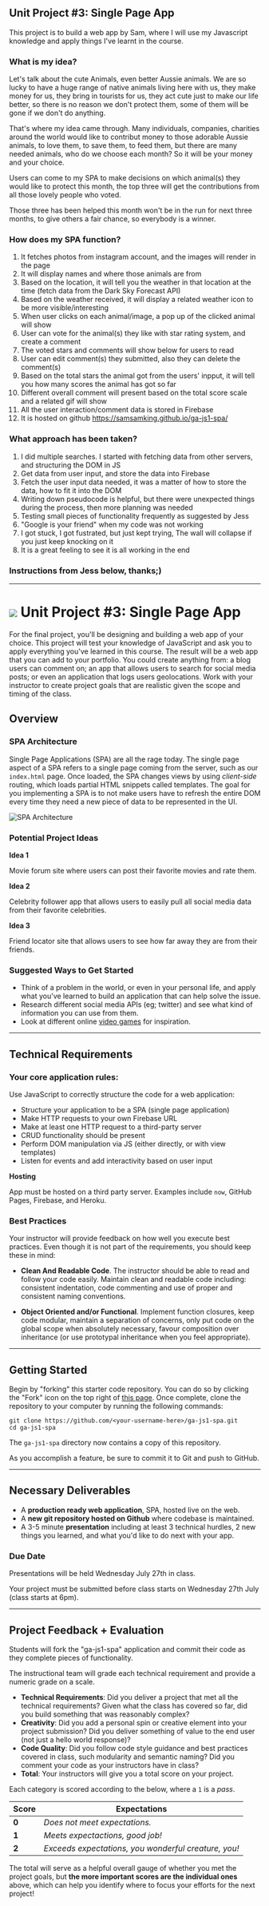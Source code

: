 ## Unit Project #3: Single Page App

This project is to build a web app by Sam, where I will use my Javascript knowledge and apply things I've learnt in the course.

### What is my idea?

Let's talk about the cute Animals, even better Aussie animals. We are so lucky to have a huge range of native animals living here with us, they make money for us, they bring in tourists for us, they act cute just to make our life better, so there is no reason we don't protect them, some of them will be gone if we don't do anything.

That's where my idea came through. Many individuals, companies, charities around the world would like to contribut money to those adorable Aussie animals, to love them, to save them, to feed them, but there are many needed animals, who do we choose each month? So it will be your money and your choice.

Users can come to my SPA to make decisions on which animal(s) they would like to protect this month, the top three will get the contributions from all those lovely people who voted.

Those three has been helped this month won't be in the run for next three months, to give others a fair chance, so everybody is a winner.


### How does my SPA function?

1. It fetches photos from instagram account, and the images will render in the page
2. It will display names and where those animals are from
3. Based on the location, it will tell you the weather in that location at the time (fetch data from the Dark Sky Forecast API)
4. Based on the weather received, it will display a related weather icon to be more visible/interesting
5. When user clicks on each animal/image, a pop up of the clicked animal will show
5. User can vote for the animal(s) they like with star rating system, and create a comment
6. The voted stars and comments will show below for users to read
6. User can edit comment(s) they submitted, also they can delete the comment(s)
7. Based on the total stars the animal got from the users' inpput, it will tell you how many scores the animal has got so far
8. Different overall comment will present based on the total score scale and a related gif will show
9. All the user interaction/comment data is stored in Firebase
10. It is hosted on github https://samsamking.github.io/ga-js1-spa/

### What approach has been taken?

1. I did multiple searches. I started with fetching data from other servers, and structuring the DOM in JS
2. Get data from user input, and store the data into Firebase
3. Fetch the user input data needed, it was a matter of how to store the data, how to fit it into the DOM
4. Writing down pseudocode is helpful, but there were unexpected things during the process, then more planning was needed
5. Testing small pieces of functionality frequently as suggested by Jess
6. "Google is your friend" when my code was not working
7. I got stuck, I got fustrated, but just kept trying, The wall will collapse if you just keep knocking on it
8. It is a great feeling to see it is all working in the end


### Instructions from Jess below, thanks;)
------------------------------------------------------------

# ![](https://ga-dash.s3.amazonaws.com/production/assets/logo-9f88ae6c9c3871690e33280fcf557f33.png) Unit Project #3: Single Page App

For the final project, you'll be designing and building a web app of your
choice. This project will test your knowledge of JavaScript and ask you to apply
everything you've learned in this course. The result will be a web app that you
can add to your portfolio. You could create anything from: a blog users can
comment on; an app that allows users to search for social media posts; or even
an application that logs users geolocations. Work with your instructor to create
project goals that are realistic given the scope and timing of the class.

## Overview

### SPA Architecture

Single Page Applications (SPA) are all the rage today. The single page aspect of
a SPA refers to a single page coming from the server, such as our `index.html`
page.  Once loaded, the SPA changes views by using _client-side_ routing, which
loads partial HTML snippets called templates. The goal for you implementing a
SPA is to not make users have to refresh the entire DOM every time they need a
new piece of data to be represented in the UI.

![SPA Architecture](https://cloud.githubusercontent.com/assets/25366/8970635/896c4cce-35ff-11e5-96b2-ef7e62784764.png)

### Potential Project Ideas

**Idea 1**

Movie forum site where users can post their favorite movies and rate them.

**Idea 2**

Celebrity follower app that allows users to easily pull all social media data
from their favorite celebrities.

**Idea 3**

Friend locator site that allows users to see how far away they are from their
friends.

### Suggested Ways to Get Started

- Think of a problem in the world, or even in your personal life, and apply what
  you've learned to build an application that can help solve the issue.
- Research different social media APIs (eg; twitter) and see what kind of
  information you can use from them.
- Look at different online [video games](http://phaser.io/examples) for
  inspiration.

---

## Technical Requirements

### Your core application rules:

Use JavaScript to correctly structure the code for a web application:

- Structure your application to be a SPA (single page application)
- Make HTTP requests to your own Firebase URL
- Make at least one HTTP request to a third-party server
- CRUD functionality should be present
- Perform DOM manipulation via JS (either directly, or with view templates)
- Listen for events and add interactivity based on user input

**Hosting**

App must be hosted on a third party server. Examples include `now`, GitHub
Pages, Firebase, and Heroku.

### Best Practices

Your instructor will provide feedback on how well you execute best practices.
Even though it is not part of the requirements, you should keep these in mind:

- __Clean And Readable Code__. The instructor should be able to read and follow
  your code easily. Maintain clean and readable code including: consistent
  indentation, code commenting and use of proper and consistent naming
  conventions.

- __Object Oriented and/or Functional__. Implement function closures, keep code
  modular, maintain a separation of concerns, only put code on the global scope
  when absolutely necessary, favour composition over inheritance (or use
  prototypal inheritance when you feel appropriate).

---

## Getting Started

Begin by "forking" this starter code repository. You can do so by clicking the
"Fork" icon on the top right of [this
page](https://github.com/jesstelford/ga-js1-spa). Once complete, clone the
repository to your computer by running the following commands:

```
git clone https://github.com/<your-username-here>/ga-js1-spa.git
cd ga-js1-spa
```

The `ga-js1-spa` directory now contains a copy of this repository.

As you accomplish a feature, be sure to commit it to Git and push to GitHub.

---

## Necessary Deliverables

* A **production ready web application**, SPA, hosted live on the web.
* A **new git repository hosted on Github** where codebase is maintained.
* A 3-5 minute **presentation** including at least 3 technical hurdles, 2 new
  things you learned, and what you'd like to do next with your app.

### Due Date

Presentations will be held Wednesday July 27th in class.

Your project must be submitted before class starts on Wednesday 27th July (class
starts at 6pm).

---

## Project Feedback + Evaluation

Students will fork the "ga-js1-spa" application and commit their code as they
complete pieces of functionality.

The instructional team will grade each technical requirement and provide a
numeric grade on a scale.

- **Technical Requirements**: Did you deliver a project that met all the
  technical requirements? Given what the class has covered so far, did you build
  something that was reasonably complex?
- **Creativity**: Did you add a personal spin or creative element into your
  project submission? Did you deliver something of value to the end user (not
  just a hello world response)?
- **Code Quality**: Did you follow code style guidance and best practices
  covered in class, such modularity and semantic naming? Did you comment your
  code as your instructors have in class?
- **Total**: Your instructors will give you a total score on your project.

Each category is scored according to the below, where a `1` is a _pass_.

Score | Expectations
----- | ------------
**0** | _Does not meet expectations._
**1** | _Meets expectactions, good job!_
**2** | _Exceeds expectations, you wonderful creature, you!_

The total will serve as a helpful overall gauge of whether you met the project
goals, but __the more important scores are the individual ones__ above, which
can help you identify where to focus your efforts for the next project!
